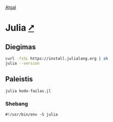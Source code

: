 [Atgal](./readme.md)

# Julia [&#x2B67;](https://julialang.org/)

## Diegimas

```bash
curl -fsSL https://install.julialang.org | sh
julia --version
```

<!--Kompiliatorius reikalingas tik kompiliuojant. Eksperimentinė versija <https://jbytecode.github.io/juliac>.

```bash
juliaup add nightly
julia +nightly --version
bash juliac_download.sh
```
-->

## Paleistis

```bash
julia kodo-failas.jl
```

### Shebang

```shebang
#!/usr/bin/env -S julia
```

<!-- ## Kompiliavimas

```bash
julia +nightly juliac.jl --output-exe julia_sys-upgrade.bin --trim julia_sys-upgrade.jl --experimental
```
-->
